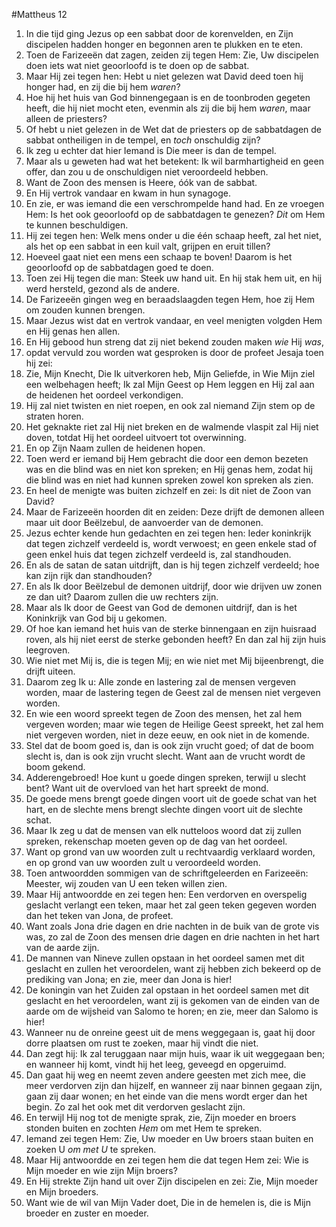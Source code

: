 #Mattheus 12
1. In die tijd ging Jezus op een sabbat door de korenvelden, en Zijn discipelen hadden honger en begonnen aren te plukken en te eten.
2. Toen de Farizeeën dat zagen, zeiden zij tegen Hem: Zie, Uw discipelen doen iets wat niet geoorloofd is te doen op de sabbat.
3. Maar Hij zei tegen hen: Hebt u niet gelezen wat David deed toen hij honger had, en zij die bij hem *waren*?
4. Hoe hij het huis van God binnengegaan is en de toonbroden gegeten heeft, die hij niet mocht eten, evenmin als zij die bij hem *waren*, maar alleen de priesters?
5. Of hebt u niet gelezen in de Wet dat de priesters op de sabbatdagen de sabbat ontheiligen in de tempel, en *toch* onschuldig zijn?
6. Ik zeg u echter dat hier Iemand is Die meer is dan de tempel.
7. Maar als u geweten had wat het betekent: Ik wil barmhartigheid en geen offer, dan zou u de onschuldigen niet veroordeeld hebben.
8. Want de Zoon des mensen is Heere, óók van de sabbat.
9. En Hij vertrok vandaar en kwam in hun synagoge.
10. En zie, er was iemand die een verschrompelde hand had. En ze vroegen Hem: Is het ook geoorloofd op de sabbatdagen te genezen? *Dit* om Hem te kunnen beschuldigen.
11. Hij zei tegen hen: Welk mens onder u die één schaap heeft, zal het niet, als het op een sabbat in een kuil valt, grijpen en eruit tillen?
12. Hoeveel gaat niet een mens een schaap te boven! Daarom is het geoorloofd op de sabbatdagen goed te doen.
13. Toen zei Hij tegen die man: Steek uw hand uit. En hij stak hem uit, en hij werd hersteld, gezond als de andere.
14. De Farizeeën gingen weg en beraadslaagden tegen Hem, hoe zij Hem om zouden kunnen brengen.
15. Maar Jezus wist dat en vertrok vandaar, en veel menigten volgden Hem en Hij genas hen allen.
16. En Hij gebood hun streng dat zij niet bekend zouden maken *wie* Hij *was*,
17. opdat vervuld zou worden wat gesproken is door de profeet Jesaja toen hij zei:
18. Zie, Mijn Knecht, Die Ik uitverkoren heb, Mijn Geliefde, in Wie Mijn ziel een welbehagen heeft; Ik zal Mijn Geest op Hem leggen en Hij zal aan de heidenen het oordeel verkondigen.
19. Hij zal niet twisten en niet roepen, en ook zal niemand Zijn stem op de straten horen.
20. Het geknakte riet zal Hij niet breken en de walmende vlaspit zal Hij niet doven, totdat Hij het oordeel uitvoert tot overwinning.
21. En op Zijn Naam zullen de heidenen hopen.
22. Toen werd er iemand bij Hem gebracht die door een demon bezeten was en die blind was en niet kon spreken; en Hij genas hem, zodat hij die blind was en niet had kunnen spreken zowel kon spreken als zien.
23. En heel de menigte was buiten zichzelf en zei: Is dit niet de Zoon van David?
24. Maar de Farizeeën hoorden dit en zeiden: Deze drijft de demonen alleen maar uit door Beëlzebul, de aanvoerder van de demonen.
25. Jezus echter kende hun gedachten en zei tegen hen: Ieder koninkrijk dat tegen zichzelf verdeeld is, wordt verwoest; en geen enkele stad of geen enkel huis dat tegen zichzelf verdeeld is, zal standhouden.
26. En als de satan de satan uitdrijft, dan is hij tegen zichzelf verdeeld; hoe kan zijn rijk dan standhouden?
27. En als Ik door Beëlzebul de demonen uitdrijf, door wie drijven uw zonen ze dan uit? Daarom zullen die uw rechters zijn.
28. Maar als Ik door de Geest van God de demonen uitdrijf, dan is het Koninkrijk van God bij u gekomen.
29. Of hoe kan iemand het huis van de sterke binnengaan en zijn huisraad roven, als hij niet eerst de sterke gebonden heeft? En dan zal hij zijn huis leegroven.
30. Wie niet met Mij is, die is tegen Mij; en wie niet met Mij bijeenbrengt, die drijft uiteen.
31. Daarom zeg Ik u: Alle zonde en lastering zal de mensen vergeven worden, maar de lastering tegen de Geest zal de mensen niet vergeven worden.
32. En wie een woord spreekt tegen de Zoon des mensen, het zal hem vergeven worden; maar wie tegen de Heilige Geest spreekt, het zal hem niet vergeven worden, niet in deze eeuw, en ook niet in de komende.
33. Stel dat de boom goed is, dan is ook zijn vrucht goed; of dat de boom slecht is, dan is ook zijn vrucht slecht. Want aan de vrucht wordt de boom gekend.
34. Adderengebroed! Hoe kunt u goede dingen spreken, terwijl u slecht bent? Want uit de overvloed van het hart spreekt de mond.
35. De goede mens brengt goede dingen voort uit de goede schat van het hart, en de slechte mens brengt slechte dingen voort uit de slechte schat.
36. Maar Ik zeg u dat de mensen van elk nutteloos woord dat zij zullen spreken, rekenschap moeten geven op de dag van het oordeel.
37. Want op grond van uw woorden zult u rechtvaardig verklaard worden, en op grond van uw woorden zult u veroordeeld worden.
38. Toen antwoordden sommigen van de schriftgeleerden en Farizeeën: Meester, wij zouden van U een teken willen zien.
39. Maar Hij antwoordde en zei tegen hen: Een verdorven en overspelig geslacht verlangt een teken, maar het zal geen teken gegeven worden dan het teken van Jona, de profeet.
40. Want zoals Jona drie dagen en drie nachten in de buik van de grote vis was, zo zal de Zoon des mensen drie dagen en drie nachten in het hart van de aarde zijn.
41. De mannen van Nineve zullen opstaan in het oordeel samen met dit geslacht en zullen het veroordelen, want zij hebben zich bekeerd op de prediking van Jona; en zie, meer dan Jona is hier!
42. De koningin van het Zuiden zal opstaan in het oordeel samen met dit geslacht en het veroordelen, want zij is gekomen van de einden van de aarde om de wijsheid van Salomo te horen; en zie, meer dan Salomo is hier!
43. Wanneer nu de onreine geest uit de mens weggegaan is, gaat hij door dorre plaatsen om rust te zoeken, maar hij vindt die niet.
44. Dan zegt hij: Ik zal teruggaan naar mijn huis, waar ik uit weggegaan ben; en wanneer hij komt, vindt hij het leeg, geveegd en opgeruimd.
45. Dan gaat hij weg en neemt zeven andere geesten met zich mee, die meer verdorven zijn dan hijzelf, en wanneer zij naar binnen gegaan zijn, gaan zij daar wonen; en het einde van die mens wordt erger dan het begin. Zo zal het ook met dit verdorven geslacht zijn.
46. En terwijl Hij nog tot de menigte sprak, zie, Zijn moeder en broers stonden buiten en zochten *Hem* om met Hem te spreken.
47. Iemand zei tegen Hem: Zie, Uw moeder en Uw broers staan buiten en zoeken U *om met U* te spreken.
48. Maar Hij antwoordde en zei tegen hem die dat tegen Hem zei: Wie is Mijn moeder en wie zijn Mijn broers?
49. En Hij strekte Zijn hand uit over Zijn discipelen en zei: Zie, Mijn moeder en Mijn broeders.
50. Want wie de wil van Mijn Vader doet, Die in de hemelen is, die is Mijn broeder en zuster en moeder.
